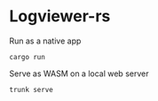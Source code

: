 # Logviewer-rs


Run as a native app

```
cargo run
```

Serve as WASM on a local web server

```
trunk serve
```
